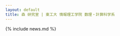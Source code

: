 ```yaml
---
layout: default
title: 森 研究室 | 東工大 情報理工学院 数理・計算科学系
---
```


<div markdown="1" id="news">
{% include news.md %}
</div>
<object data="qubit.svg" type="image/svg+xml" width="100%"></object>
